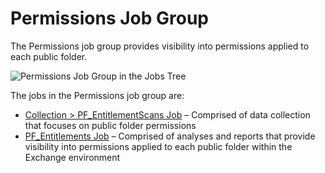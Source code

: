 # Permissions Job Group

The Permissions job group provides visibility into permissions applied to each public folder.

![Permissions Job Group in the Jobs Tree](/img/versioned_docs/accessanalyzer_11.6/accessanalyzer/admin/hostmanagement/jobstree.webp)

The jobs in the Permissions job group are:

- [Collection > PF_EntitlementScans Job](/docs/accessanalyzer/11.6/accessanalyzer/solutions/exchange/publicfolders/permissions/pf_entitlementscans.md)
  – Comprised of data collection that focuses on public folder permissions
- [PF_Entitlements Job](/docs/accessanalyzer/11.6/accessanalyzer/solutions/exchange/publicfolders/permissions/pf_entitlements.md)
  – Comprised of analyses and reports that provide visibility into permissions applied to each
  public folder within the Exchange environment
